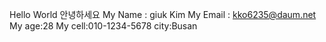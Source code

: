 Hello World
안녕하세요
My Name : giuk Kim
My Email : kko6235@daum.net
My age:28
My cell:010-1234-5678
city:Busan